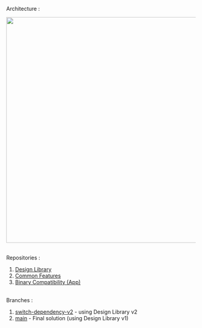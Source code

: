 Architecture :

<img src="https://github.com/user-attachments/assets/00bc184c-ec77-4311-85f3-85a8b9b68fb8" width="600"/><br><br>

Repositories :
1. [Design Library](https://github.com/franzandel/DesignLibrary)
2. [Common Features](https://github.com/franzandel/CommonFeatures)
3. [Binary Compatibility (App)](https://github.com/franzandel/BinaryCompatibility)<br><br>


Branches :
1. [switch-dependency-v2](https://github.com/franzandel/CommonFeatures/tree/switch-dependency-v2) - using Design Library v2
2. [main](https://github.com/franzandel/CommonFeatures/tree/main) - Final solution (using Design Library v1)

